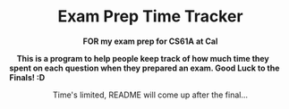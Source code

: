 # <h1 align="center">Exam Prep Time Tracker</h1>
<b><p align="center"> FOR my exam prep for CS61A at Cal </p></b>
<b>&nbsp;  &nbsp;  This is a program to help people keep track of how much time they spent on each question when they prepared an exam. Good Luck to the Finals! :D </b></br>


<p align="center"> Time's limited, README will come up after the final... </p>

